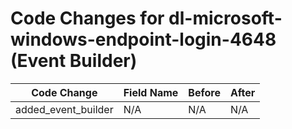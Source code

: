 # Code Changes for dl-microsoft-windows-endpoint-login-4648 (Event Builder)

| Code Change | Field Name | Before | After |
|-------------|------------|--------|-------|
| added_event_builder | N/A | N/A | N/A |